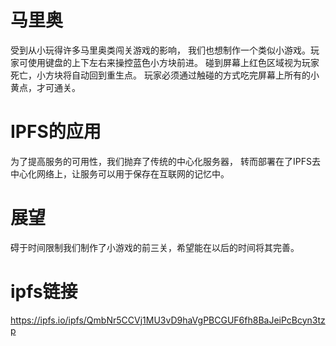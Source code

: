 # 马里奥
受到从小玩得许多马里奥类闯关游戏的影响，
我们也想制作一个类似小游戏。玩家可使用键盘的上下左右来操控蓝色小方块前进。
碰到屏幕上红色区域视为玩家死亡，小方块将自动回到重生点。
玩家必须通过触碰的方式吃完屏幕上所有的小黄点，才可通关。
# IPFS的应用
为了提高服务的可用性，我们抛弃了传统的中心化服务器，
转而部署在了IPFS去中心化网络上，让服务可以用于保存在互联网的记忆中。
# 展望
碍于时间限制我们制作了小游戏的前三关，希望能在以后的时间将其完善。

# ipfs链接
https://ipfs.io/ipfs/QmbNr5CCVj1MU3vD9haVgPBCGUF6fh8BaJeiPcBcyn3tzp